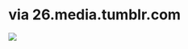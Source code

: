 <!--
id: 878640055
link: http://tumblr.atmos.org/post/878640055/via-26-media-tumblr-com
slug: via-26-media-tumblr-com
date: Thu Jul 29 2010 23:39:24 GMT-0700 (PDT)
publish: 2010-07-029
tags: 
title: via 26.media.tumblr.com
-->


via 26.media.tumblr.com
=======================

![](http://31.media.tumblr.com/tumblr_l6cyhonNKz1qz4sngo1_500.jpg)

